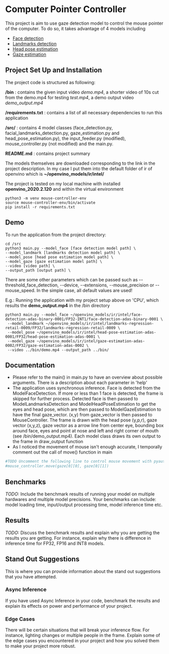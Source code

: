 # Computer Pointer Controller

This project is aim to use gaze detection model to control the mouse pointer of the computer. To do so, it takes advantage of 4 models including
  * [Face detection](https://docs.openvinotoolkit.org/latest/_models_intel_face_detection_adas_binary_0001_description_face_detection_adas_binary_0001.html)
  * [Landmarks detection](https://docs.openvinotoolkit.org/latest/_models_intel_landmarks_regression_retail_0009_description_landmarks_regression_retail_0009.html)
  * [Head pose estimation](https://docs.openvinotoolkit.org/latest/_models_intel_head_pose_estimation_adas_0001_description_head_pose_estimation_adas_0001.html )
  * [Gaze estimation](https://docs.openvinotoolkit.org/latest/_models_intel_gaze_estimation_adas_0002_description_gaze_estimation_adas_0002.html )


## Project Set Up and Installation

The project code is structured as following:

**/bin** : contains the given input video *demo.mp4*, a shorter video of 10s cut from the demo.mp4 for testing *test.mp4*, a demo output video *demo_output.mp4*

**/requirements.txt** : contains a list of all necessary dependencies to run this application

**/src/** : contains 4 model classes (face_detection.py, facial_landmarks_detection.py, gaze_estimation.py and head_pose_estimation.py), the input_feeder.py (modified), mouse_controller.py (not modified) and the main.py.

**README.md** : contains project summary

The models themselves are downloaded corresponding to the link in the project description. In my case I put them into the default folder of ir of openvino which is **~/openvino_models/ir/intel/**

The project is tested on my local machine with installed **openvino_2020.2.120** and within the virtual environment

```console
python3 -m venv mouse-controller-env
source mouse-controller-env/bin/activate
pip install -r requirements.txt
```

## Demo
To run the application from the project directory:
```console
cd /src
python3 main.py --model_face [face detection model path] \
--model_landmark [landmarks detection model path] \
--model_pose [head pose estimation model path] \
--model_gaze [gaze estimation model path] \
--video [video path] \
--output_path [output path] \
```

There are some other parameters which can be passed such as --threshold_face_detection, --device,  --extensions, --mouse_precision or --mouse_speed. In the simple case, all default values are used!

E.g.: Running the application with my project setup above on 'CPU', which results the **demo_output.mp4** in the /bin directory
```console
python3 main.py --model_face ~/openvino_models/ir/intel/face-detection-adas-binary-0001/FP32-INT1/face-detection-adas-binary-0001 \
 --model_landmark ~/openvino_models/ir/intel/landmarks-regression-retail-0009/FP32/landmarks-regression-retail-0009 \
 --model_pose ~/openvino_models/ir/intel/head-pose-estimation-adas-0001/FP32/head-pose-estimation-adas-0001 \
 --model_gaze ~/openvino_models/ir/intel/gaze-estimation-adas-0002/FP32/gaze-estimation-adas-0002 \
 --video ../bin/demo.mp4 --output_path ../bin/
```

## Documentation

  * Please refer to the main() in main.py to have an overview about possible arguments. There is a description about each parameter in 'help'
  * The application uses synchronous inference. Face is detected from the ModelFaceDetection. If more or less than 1 face is detected, the frame is skipped for further process. Detected face is then passed to ModelLandmarksDetection and ModelHeadPoseEstimation to get the eyes and head pose, which are then passed to ModelGazeEstimation to have the final gaze_vector. (x,y) from gaze_vector is then passed to MouseController. The frame is drawn with the head pose (y,p,r), gaze vector (x,y,z), gaze vector as a arrow line from center eye, bounding box around face, eyes and point at nose and left and right corner of mouth (see /bin/demo_output.mp4). Each model class draws its own output to the frame in draw_output function
  * As I noticed the movement of mouse isn't enough accurate, I temporally comment out the call of move() function in main
  ```python
  #TODO Uncomment the following line to control mouse movement with pyautogui
  #mouse_controller.move(gaze[0][0], gaze[0][1])
  ```

## Benchmarks
*TODO:* Include the benchmark results of running your model on multiple hardwares and multiple model precisions. Your benchmarks can include: model loading time, input/output processing time, model inference time etc.

## Results
*TODO:* Discuss the benchmark results and explain why you are getting the results you are getting. For instance, explain why there is difference in inference time for FP32, FP16 and INT8 models.

## Stand Out Suggestions
This is where you can provide information about the stand out suggestions that you have attempted.

### Async Inference
If you have used Async Inference in your code, benchmark the results and explain its effects on power and performance of your project.

### Edge Cases
There will be certain situations that will break your inference flow. For instance, lighting changes or multiple people in the frame. Explain some of the edge cases you encountered in your project and how you solved them to make your project more robust.
